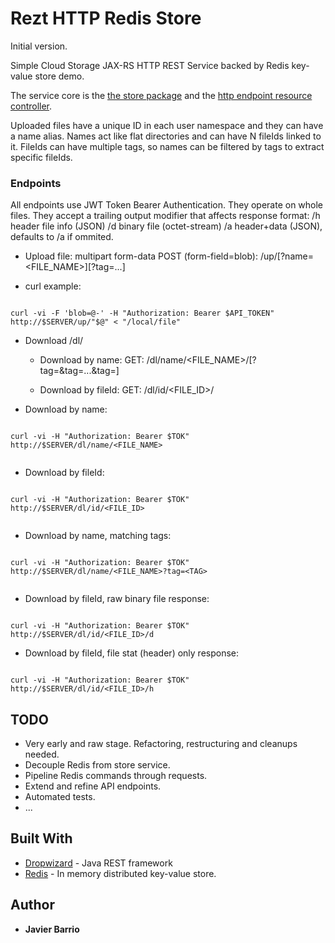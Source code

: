 # Rezt HTTP Redis Store

Initial version.

Simple Cloud Storage JAX-RS HTTP REST Service backed by Redis key-value store demo.

The service core is the [the store package](https://github.com/mannito/rezt/tree/master/src/main/java/org/manny/rezt/store) and the [http endpoint resource controller](https://github.com/mannito/rezt/tree/master/src/main/java/org/manny/rezt/resource/ReztFile.java).

Uploaded files have a unique ID in each user namespace and they can have a name alias. Names act like flat directories and can have N fileIds linked to it. FileIds can have multiple tags, so names can be filtered by tags to extract specific fileIds.

### Endpoints

  All endpoints use JWT Token Bearer Authentication. They operate on whole files. They accept a trailing output modifier that affects response format: /h header file info (JSON) /d binary file (octet-stream) /a header+data (JSON), defaults to /a if ommited.


 * Upload file: multipart form-data POST (form-field=blob): /up/[?name=<FILE_NAME>][?tag=<TAG>...]

- curl example:

```

curl -vi -F 'blob=@-' -H "Authorization: Bearer $API_TOKEN" http://$SERVER/up/"$@" < "/local/file"

```

 * Download /dl/

	* Download by name: GET: /dl/name/<FILE_NAME>/[?tag=<TAG1>&tag=<TAG1>...&tag=<TAGN>]

	* Download by fileId: GET: /dl/id/<FILE_ID>/


 - Download by name:

```

curl -vi -H "Authorization: Bearer $TOK" http://$SERVER/dl/name/<FILE_NAME>


```

 - Download by fileId:

```

curl -vi -H "Authorization: Bearer $TOK" http://$SERVER/dl/id/<FILE_ID>


```

 - Download by name, matching tags:

```

curl -vi -H "Authorization: Bearer $TOK" http://$SERVER/dl/name/<FILE_NAME>?tag=<TAG>


```

 - Download by fileId, raw binary file response:

```

curl -vi -H "Authorization: Bearer $TOK" http://$SERVER/dl/id/<FILE_ID>/d

```

- Download by fileId, file stat (header) only response:

```

curl -vi -H "Authorization: Bearer $TOK" http://$SERVER/dl/id/<FILE_ID>/h

```

## TODO

* Very early and raw stage. Refactoring, restructuring and cleanups needed.
* Decouple Redis from store service.
* Pipeline Redis commands through requests.
* Extend and refine API endpoints.
* Automated tests.
* ...

## Built With

* [Dropwizard](https://www.dropwizard.io/) - Java REST framework
* [Redis](https://redis.io/) - In memory distributed key-value store.

## Author

* **Javier Barrio**
